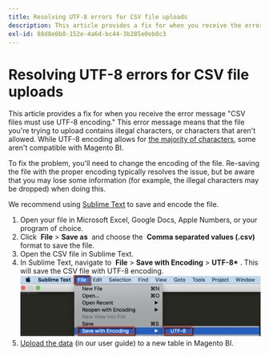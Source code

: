 ```yaml
---
title: Resolving UTF-8 errors for CSV file uploads
description: This article provides a fix for when you receive the error message "CSV files must use UTF-8 encoding." This error message means that the file you're trying to upload contains illegal characters, or characters that aren't allowed. While UTF-8 encoding allows for [the majority of characters](https://www.fileformat.info/info/charset/UTF-8/list.htm), some aren't compatible with Magento BI.
exl-id: 88d8e0b8-152e-4a6d-bc44-3b285e0eb0c3
---
```

# Resolving UTF-8 errors for CSV file uploads

This article provides a fix for when you receive the error message "CSV files must use UTF-8 encoding." This error message means that the file you're trying to upload contains illegal characters, or characters that aren't allowed. While UTF-8 encoding allows for [the majority of characters](https://www.fileformat.info/info/charset/UTF-8/list.htm), some aren't compatible with Magento BI.

To fix the problem, you'll need to change the encoding of the file. Re-saving the file with the proper encoding typically resolves the issue, but be aware that you may lose some information (for example, the illegal characters may be dropped) when doing this.

We recommend using [Sublime Text](http://www.sublimetext.com/2) to save and encode the file.

1. Open your file in Microsoft Excel, Google Docs, Apple Numbers, or your program of choice.
1. Click ​​ **File** > **Save as** ​​ and choose the ​​ **Comma separated values (.csv)** format to save the file.
1. Open the CSV file in Sublime Text.
1. In Sublime Text, navigate to ​​ **File** > **Save with Encoding** > **UTF-8\*​** . This will save the CSV file with UTF-8 encoding.    ![csv_file_UTF-8_sublime_3.2.2_magento_BI.png](assets/csv_file_UTF-8_sublime_3.2.2_magento_BI.png)
1. [Upload the data](https://docs.magento.com/mbi/data-analyst/importing-data/connecting-data/using-file-uploader.html) (in our user guide) to a new table in Magento BI.
